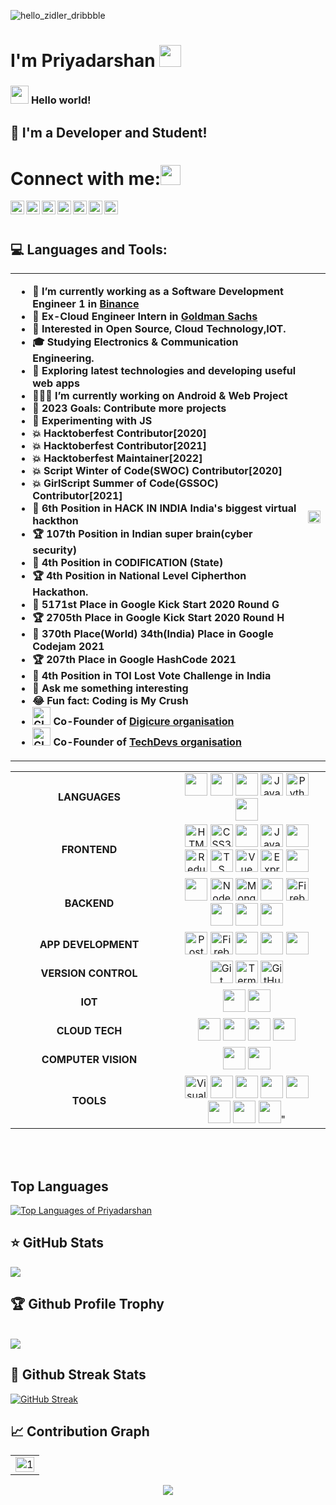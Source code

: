 ![hello_zidler_dribbble](https://user-images.githubusercontent.com/62868878/221974599-b54c2f2e-d20d-46cf-a7f9-80989baa9775.gif)


# I'm Priyadarshan <img src="https://user-images.githubusercontent.com/62868878/222233583-8e691e5f-c334-4d2d-aaa8-a5bdd189e574.gif" width="35px">

### <img src="https://user-images.githubusercontent.com/62868878/222233706-01fddef5-2562-451e-93a6-71fb0f24aeab.gif" width="29px"> **Hello world!** &nbsp;

## 🚀 I'm a  Developer and Student!
<table width="100%">
<tr>
<td>
<ul>
<strong>
<li>🔭 I’m currently working as a Software Development Engineer 1  in <a href="https://www.binance.com/en">Binance</a></li>
<li>🔭 Ex-Cloud Engineer Intern in <a href="https://www.goldmansachs.com/worldwide/india/index.html?cid=ps-pd-google-GSBrand-click-6451378954-378037513083&mkwid=snCkKjyu8_dc_pcrid_378037513083_pkw_goldman%20sachs_pmt_e_pdv_c_slid__pgrid_77378565335_ptaid_kwd-10236243_&ptaid=kwd-10236243&gclid=CjwKCAjwz5iMBhAEEiwAMEAwGE9g2ZfTiixtHLIlu50UpRgJpB9WSH8LLTbwQrPzOZt-hbEnjqzk5RoCYmQQAvD_BwE&pgrid=77378565335">Goldman Sachs</a></li>
<li>👯 Interested in Open Source, Cloud Technology,IOT.</li>
<li>🎓 Studying Electronics & Communication Engineering.</li>
<li>🤔 Exploring latest technologies and developing useful web apps</li>
<li>👨🏻‍💻 I’m currently working on  <strong>Android & Web Project </strong></li>
<li>🎉 2023 Goals: Contribute more  projects</li>
<li> 🔬 Experimenting with JS</li>
<li> 💥 Hacktoberfest Contributor[2020]</li>
<li>💥 Hacktoberfest Contributor[2021]</li>
<li>💥 Hacktoberfest Maintainer[2022]</li>
<li>💥 Script  Winter of Code(SWOC) Contributor[2020]</li>
<li>💥 GirlScript Summer of Code(GSSOC) Contributor[2021]</li>
<li>🥇 6th Position in HACK IN INDIA India's biggest virtual hackthon</li>
<li> 🏆 107th Position in Indian super brain(cyber security)</li>
<li>🥇 4th Position in CODIFICATION (State)</li>
<li> 🏆 4th Position in National Level Cipherthon Hackathon.</li>
<li> 🥇 5171st Place in Google Kick Start 2020 Round G</li>
<li> 🏆 2705th Place in Google Kick Start 2020 Round H</li>
<li>🥇 370th Place(World) 34th(India) Place in Google Codejam 2021</li>
<li>🏆 207th Place in Google HashCode 2021</li>
<li> 🥇 4th Position in TOI Lost Vote Challenge in India </li>
<li>💬 Ask me something interesting</li>
<li> 😂 Fun fact: Coding is My Crush</li>
<li><img alt="GIF" src="https://user-images.githubusercontent.com/62868878/222237004-477a9f3d-fe56-47aa-b0f6-1d4f16e2df7e.gif" width="29px" /> Co-Founder of <a href="https://github.com/DIGICURE">Digicure organisation</a></li>
<li><img alt="GIF" src="https://user-images.githubusercontent.com/62868878/222237004-477a9f3d-fe56-47aa-b0f6-1d4f16e2df7e.gif" width="29px" /> Co-Founder of <a href="https://github.com/Tech-Devs">TechDevs organisation</a></li>
</strong>
</ul>
</td>
<td>


<img style="width: 100%" src="https://user-images.githubusercontent.com/62868878/222234480-327bc9b4-7ba1-466a-b4ef-40f62edd9d3f.gif">
</td>
</tr
</table>





# Connect with me:<img src="https://github.com/TheDudeThatCode/TheDudeThatCode/blob/master/Assets/Handshake.gif" height="32px">
[<img align="left" alt="priyadarshan" width="22px" src="https://user-images.githubusercontent.com/62868878/222074062-3c16c329-b8e5-4df6-bf3f-9e58e25346b4.png" />][website]


<a href="https://twitter.com/way2priyo">
  <img align="left" alt="Priyadarshan Ghosh | Twitter" width="22px" src="https://user-images.githubusercontent.com/62868878/222074382-6f224fd2-0217-4350-9d7b-a6e271d3afb4.png" />
</a>
<a href="https://www.linkedin.com/in/priyadarshan-ghosh-0a6274190/">
  <img align="left" alt=" Linkedin" width="22px" src="https://user-images.githubusercontent.com/62868878/222074633-8c463a00-8029-4739-9483-15fa6e634611.png" />
</a>
<a href="https://github.com/Priyadarshan2000">
  <img align="left" alt=" GitHub" width="22px" src="https://user-images.githubusercontent.com/62868878/222075203-87fe55ce-e761-44dc-a3ec-517586c9ab8f.png" />
</a>
<a href="mailto:priyadarshanghosh26@gmail.com">
  <img align="left" alt=" Mail" width="22px" src="https://user-images.githubusercontent.com/62868878/222075208-0e0cd347-a89a-493d-9395-490b146bcaf1.png" />
</a>
<a href="https://www.facebook.com/priyadarshan.ghosh.9/">
  <img align="left" alt=" Facebook" width="22px" src="https://user-images.githubusercontent.com/62868878/222074709-0653b486-9644-419a-b339-bf0b066d181f.png" />
</a>
<a href="https://www.instagram.com/way2priyadarshan/">
  <img align="left" alt=" Instagram" width="22px" src="https://user-images.githubusercontent.com/62868878/222075461-70e8656e-433f-4932-bd0e-372520779b1d.png" />
</a>

<!-- <a href="https://www.codechef.com/users/priyadarshan_2">
  <img align="left" alt=" Codechef" width="22px" src="https://cdn.jsdelivr.net/npm/simple-icons@v3/icons/codechef.svg" />
<a href="https://www.hackerrank.com/priyadarshangho1">
  <img align="left" alt=" HackerRank" width="22px" src="https://cdn.jsdelivr.net/npm/simple-icons@v3/icons/hackerrank.svg" />
</a> -->
<br></br>

## 💻 Languages and Tools:

<table width="100%">  
<tr align="center">  
<td width="545"><strong>LANGUAGES</strong></td>  
<td width="466">
	<img width="36px"src="https://img.icons8.com/color/96/000000/c-plus-plus-logo.png"/>
	<img width="36px" src="https://img.icons8.com/color/96/000000/c-programming.png"/>
    <img width="36px"  src="https://img.icons8.com/color/128/000000/java-coffee-cup-logo.png"/>
	<img alt="JavaScript" width="36px" src="https://user-images.githubusercontent.com/62868878/222075815-eda2bc2e-5053-4763-a521-49bbff122649.png" />
	<img width="36px" src="https://img.icons8.com/color/48/000000/python.png" alt="Python"/>
    <img width="36px" src="https://img.icons8.com/color/48/000000/kotlin.png"/>

	
</td>  
</tr>  
<tr align="center">  
<td width="50%"><strong>FRONTEND</strong></td>  
<td width="50%">
	 <img alt="HTML5" width="36px" src="https://user-images.githubusercontent.com/62868878/222076572-d851b108-17a5-4ab3-95d8-75cf1fbdaf78.png" />
	<img alt="CSS3" width="36px" src="https://user-images.githubusercontent.com/62868878/222076427-7c7428c8-0354-4bcc-b2f4-5d5910d8eea3.png" />
    <img width="36px" src="https://img.icons8.com/color/96/000000/bootstrap.png"/>
	<img alt="JavaScript" width="36px" src="https://user-images.githubusercontent.com/62868878/222075815-eda2bc2e-5053-4763-a521-49bbff122649.png" />
    <img width="36px" src="https://user-images.githubusercontent.com/62868878/222077353-eb570c36-a97a-4e21-8372-3febcad0e5d5.png" />
	<img alt="Redux" width="36px" src="https://img.icons8.com/color/48/000000/redux.png"/>
<img alt="TS" width="36px" src="https://user-images.githubusercontent.com/62868878/222079489-12e21e41-ea30-48c6-bacc-04e7e3d7cde2.png"/>
	<img alt="Vue" width="36px" src="https://user-images.githubusercontent.com/62868878/222077764-f5b776b3-b59f-4691-b92c-2769138525e7.png"/>
    <img alt="Express.js" width="36px" src="https://img.icons8.com/color/48/000000/js.png" />
	<img width="36px" src="https://img.icons8.com/color/48/000000/material-ui.png"/>
</td>  
</tr>  
<tr align="center">  
<td width="50%"><strong>BACKEND</strong></td>  
<td width="50%">
     <img width="36px" src="https://img.icons8.com/color/48/000000/graphql.png"/>
	<img alt="Node.js" width="36px" src="https://user-images.githubusercontent.com/62868878/222077981-2d22be91-3ba4-42f1-9136-d9c02de5fc64.png" />
	<img alt="MongoDB" width="36px" src="https://img.icons8.com/color/48/000000/mongodb.png" />
	<img width="36px" src="https://img.icons8.com/nolan/64/mysql.png"/>
	<img alt="Firebase" width="36px" src="https://img.icons8.com/color/48/000000/google-firebase-console.png"/>
	<img width="36px" src="https://img.icons8.com/color/48/000000/postgreesql.png"/>
    <img width="36px"  src="https://img.icons8.com/nolan/96/php.png"/>
    <img width="36px" src="https://img.icons8.com/color/48/000000/heroku.png"/>
</td>  
</tr>  
<tr align="center">  
<td width="50%"><strong>APP DEVELOPMENT</strong></td>  
<td width="50%">
    <img alt="Postman" width="36px"  src="https://img.icons8.com/fluent/50/000000/android-os.png"/>
	<img alt="Firebase" width="36px" src="https://img.icons8.com/color/48/000000/google-firebase-console.png"/>
	<img width="36px" src="https://img.icons8.com/color/48/000000/kotlin.png"/>
	<img width="36px"  src="https://img.icons8.com/color/128/000000/java-coffee-cup-logo.png"/>
<!--     <img width="36px" src="https://img.icons8.com/color/96/000000/flutter.png"/>
	<img width="36px" src="https://img.icons8.com/color/48/000000/dart.png"/> -->
    <img width="36px" src="https://user-images.githubusercontent.com/62868878/222080299-73afb740-0677-4ffd-b7cc-607fbb50bf04.png" />
</td>  
</tr>  
<tr align="center">  
<td width="50%"><strong>VERSION CONTROL</strong></td>  
<td width="50%">
   <img alt="Git" width="36px" src="https://img.icons8.com/color/64/000000/git.png"/>
	<img alt="Terminal" width="36px" src="https://user-images.githubusercontent.com/62868878/222078705-45b61c9f-bf97-4c57-89a7-649e8f6678d3.png" />
    <img alt="GitHub" width="36px" src="https://img.icons8.com/bubbles/50/000000/github.png"/>
</td>  
</tr>  
<tr align="center">  
<td width="50%"><strong>IOT</strong></td>  
<td width="50%">
	<img width="36px" src="https://img.icons8.com/color/96/000000/arduino.png"/>
    <img width="36px" src="https://img.icons8.com/color/36/000000/c-plus-plus-logo.png"/>
</td>  
</tr> 
<tr align="center">  
<td width="50%"><strong>CLOUD TECH</strong></td>  
<td width="50%">
	<img width="36px" src="https://img.icons8.com/color/48/000000/amazon-web-services.png"/>
    <img width="36px" src="https://img.icons8.com/color/48/fa314a/azure-1.png"/>
    <img width="36px" src="https://img.icons8.com/fluent/96/000000/google-cloud.png"/>
    <img width="36px" src="https://img.icons8.com/windows/36/000000/digital-ocean.png"/>
   
</td>  
</tr> 
<tr align="center">  
<td width="50%"><strong>COMPUTER VISION</strong></td>  
<td width="50%">
	<img width="36px" src="https://img.icons8.com/fluent/48/000000/opencv.png"/>
    <img width="36px" src="https://img.icons8.com/color/48/fa314a/tensorflow.png"/>
</td>  
</tr> 
<tr align="center">  
<td width="50%"><strong>TOOLS</strong></td>  
<td width="50%">
	<img alt="Visual Studio Code" width="36px" src="https://img.icons8.com/color/48/000000/visual-studio-code-2019.png"/>
    <img width="36px" src="https://img.icons8.com/color/48/000000/pycharm.png"/>
	<img width="36px" src="https://img.icons8.com/color/48/000000/intellij-idea.png"/>
	<img width="36px" src="https://img.icons8.com/color/48/fa314a/adobe-xd.png"/>
	<img width="36px" src="https://img.icons8.com/fluent/96/fa314a/adobe-photoshop.png"/>
	<img width="36px" src="https://img.icons8.com/color/48/fa314a/ms-one-note.png"/>
	<img width="36px" src="https://img.icons8.com/nolan/50/notion.png"/>
	<img width="36px" src="https://img.icons8.com/cute-clipart/64/000000/canva.png"/>"
</td>  
</tr> 
</table>
<br/>
<br/>

## Top Languages
[![Top Languages of Priyadarshan](https://github-readme-stats.vercel.app/api/top-langs/?username=Priyadarshan2000&layout=compact&langs_count=25)](https://github.com/Priyadarshan2000/github-readme-stats)

<!--- <a href="https://github.com/Priyadarshan2000">
  <img align="center" src="https://github-readme-stats.vercel.app/api/top-langs/?username=Priyadarshan2000&theme=dark&hide_langs_below=1&exclude_repo=IoT-Libraries,Hackerrank-Codes" /> 
 <img align="center" src="https://github-readme-stats.vercel.app/api?username=Priyadarshan2000&show_icons=true&title_color=fff&icon_color=79ff97&text_color=9f9f9f&bg_color=151515" alt="priyadarshan's github stats"/>
</a></p>--->

## ⭐ GitHub Stats
 <img src="https://github-readme-stats.vercel.app/api?username=Priyadarshan2000&show_icons=true&theme=synthwave&include_all_commits=true&count_private=true"/>


## 🏆 Github Profile Trophy
 
  <br/>
  <img src="https://github-profile-trophy.vercel.app/?username=Priyadarshan2000&theme=monokai&row=1&no-frame=true&no-bg=true/">

## 💯 Github Streak Stats
[![GitHub Streak](https://github-readme-streak-stats.herokuapp.com/?user=Priyadarshan2000&theme=ayu-mirage)](https://github.com/Priyadarshan2000/github-readme-streak-stats)

##  📈 Contribution Graph 
 <table>
  <tr>
    <td><img src="https://github-profile-summary-cards.vercel.app/api/cards/profile-details?username=Priyadarshan2000&theme=monokai"  display=block width=100% height=auto  alt="1" ></td>
   </tr> 
   <tr>
      <!-- <td><img src="https://activity-graph.herokuapp.com/graph?username=Priyadarshan2000&bg_color=1a1b27&color=be90f2&line=638fda&point=35aea1&area=true"  display=block width=100% height=auto alt="3" ></td>
  </td> -->
  </tr>
</table>
   

   
<p align="center">
  <a href="https://count.getloli.com/"><img src="https://count.getloli.com/get/@:Priyadarshan2000"></a>
  
</p>
<!-- <img align='center'  height="70" alt="Thanks" width="100%" src="https://github.com/Priyadarshan2000/Priyadarshan2000/blob/master/Ending.svg"/>  -->

[website]: http://www.priyadarshanghosh.com/






